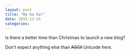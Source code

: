 ```yaml
---
layout: post
title: "Ho ho ho!"
date: 2015-12-24
categories:
---
```

Is there a better time than Christmas to launch a new blog?

Don't expect anything else than ~~ASCII~~ Unicode here.
